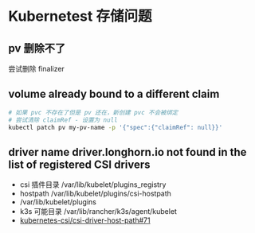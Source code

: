 # Kubernetest 存储问题

## pv 删除不了
尝试删除 finalizer


## volume already bound to a different claim

```bash
# 如果 pvc 不存在了但是 pv 还在，新创建 pvc 不会被绑定
# 尝试清除 claimRef - 设置为 null
kubectl patch pv my-pv-name -p '{"spec":{"claimRef": null}}'
```

## driver name driver.longhorn.io not found in the list of registered CSI drivers
* csi 插件目录 /var/lib/kubelet/plugins_registry
* hostpath /var/lib/kubelet/plugins/csi-hostpath
* /var/lib/kubelet/plugins
* k3s 可能目录 /var/lib/rancher/k3s/agent/kubelet
* [kubernetes-csi/csi-driver-host-path#71](https://github.com/kubernetes-csi/csi-driver-host-path/issues/71)
